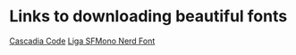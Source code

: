 # Links to downloading beautiful fonts

[Cascadia Code](https://github.com/microsoft/cascadia-code)
[Liga SFMono Nerd Font](https://github.com/shaunsingh/SFMono-Nerd-Font-Ligaturized)
